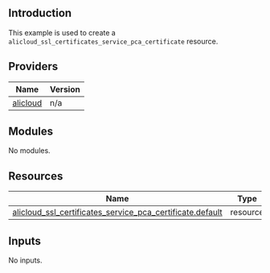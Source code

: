 ## Introduction

This example is used to create a `alicloud_ssl_certificates_service_pca_certificate` resource.

<!-- BEGIN_TF_DOCS -->
## Providers

| Name | Version |
|------|---------|
| <a name="provider_alicloud"></a> [alicloud](#provider\_alicloud) | n/a |

## Modules

No modules.

## Resources

| Name | Type |
|------|------|
| [alicloud_ssl_certificates_service_pca_certificate.default](https://registry.terraform.io/providers/aliyun/alicloud/latest/docs/resources/ssl_certificates_service_pca_certificate) | resource |

## Inputs

No inputs.
<!-- END_TF_DOCS -->

